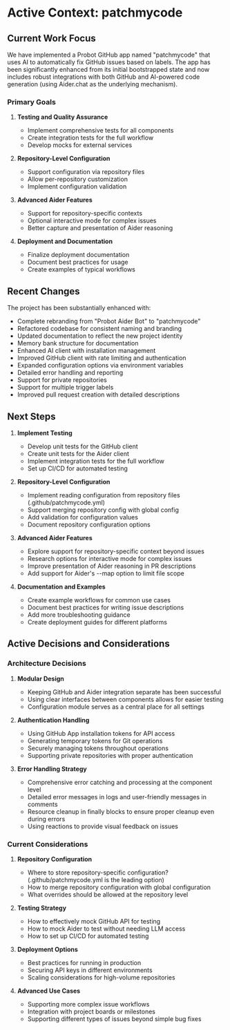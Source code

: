 # Active Context: patchmycode

## Current Work Focus

We have implemented a Probot GitHub app named "patchmycode" that uses AI to automatically fix GitHub issues based on labels. The app has been significantly enhanced from its initial bootstrapped state and now includes robust integrations with both GitHub and AI-powered code generation (using Aider.chat as the underlying mechanism).

### Primary Goals

1. **Testing and Quality Assurance**
   - Implement comprehensive tests for all components
   - Create integration tests for the full workflow
   - Develop mocks for external services

2. **Repository-Level Configuration**
   - Support configuration via repository files
   - Allow per-repository customization
   - Implement configuration validation

3. **Advanced Aider Features**
   - Support for repository-specific contexts
   - Optional interactive mode for complex issues
   - Better capture and presentation of Aider reasoning

4. **Deployment and Documentation**
   - Finalize deployment documentation
   - Document best practices for usage
   - Create examples of typical workflows

## Recent Changes

The project has been substantially enhanced with:
- Complete rebranding from "Probot Aider Bot" to "patchmycode"
- Refactored codebase for consistent naming and branding
- Updated documentation to reflect the new project identity
- Memory bank structure for documentation
- Enhanced AI client with installation management
- Improved GitHub client with rate limiting and authentication
- Expanded configuration options via environment variables
- Detailed error handling and reporting
- Support for private repositories
- Support for multiple trigger labels
- Improved pull request creation with detailed descriptions

## Next Steps

1. **Implement Testing**
   - Develop unit tests for the GitHub client
   - Create unit tests for the Aider client
   - Implement integration tests for the full workflow
   - Set up CI/CD for automated testing

2. **Repository-Level Configuration**
   - Implement reading configuration from repository files (.github/patchmycode.yml)
   - Support merging repository config with global config
   - Add validation for configuration values
   - Document repository configuration options

3. **Advanced Aider Features**
   - Explore support for repository-specific context beyond issues
   - Research options for interactive mode for complex issues
   - Improve presentation of Aider reasoning in PR descriptions
   - Add support for Aider's --map option to limit file scope

4. **Documentation and Examples**
   - Create example workflows for common use cases
   - Document best practices for writing issue descriptions
   - Add more troubleshooting guidance
   - Create deployment guides for different platforms

## Active Decisions and Considerations

### Architecture Decisions

1. **Modular Design**
   - Keeping GitHub and Aider integration separate has been successful
   - Using clear interfaces between components allows for easier testing
   - Configuration module serves as a central place for all settings

2. **Authentication Handling**
   - Using GitHub App installation tokens for API access
   - Generating temporary tokens for Git operations
   - Securely managing tokens throughout operations
   - Supporting private repositories with proper authentication

3. **Error Handling Strategy**
   - Comprehensive error catching and processing at the component level
   - Detailed error messages in logs and user-friendly messages in comments
   - Resource cleanup in finally blocks to ensure proper cleanup even during errors
   - Using reactions to provide visual feedback on issues

### Current Considerations

1. **Repository Configuration**
   - Where to store repository-specific configuration? (.github/patchmycode.yml is the leading option)
   - How to merge repository configuration with global configuration
   - What overrides should be allowed at the repository level

2. **Testing Strategy**
   - How to effectively mock GitHub API for testing
   - How to mock Aider to test without needing LLM access
   - How to set up CI/CD for automated testing

3. **Deployment Options**
   - Best practices for running in production
   - Securing API keys in different environments
   - Scaling considerations for high-volume repositories

4. **Advanced Use Cases**
   - Supporting more complex issue workflows
   - Integration with project boards or milestones
   - Supporting different types of issues beyond simple bug fixes
